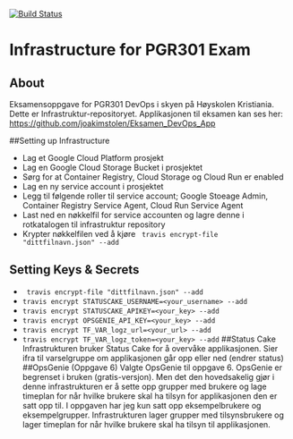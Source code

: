 
[![Build Status](https://travis-ci.com/joakimstolen/Eksamen_DevOps_Terraform.svg?token=2oGxk1NA54S8kvu1Qqs9&branch=master)](https://travis-ci.com/joakimstolen/Eksamen_DevOps_Terraform)
# Infrastructure for PGR301 Exam

## About
Eksamensoppgave for PGR301 DevOps i skyen på Høyskolen Kristiania. Dette er Infrastruktur-repositoryet. Applikasjonen til eksamen kan ses her: https://github.com/joakimstolen/Eksamen_DevOps_App

##Setting up Infrastructure
* Lag et Google Cloud Platform prosjekt
* Lag en Google Cloud Storage Bucket i prosjektet
* Sørg for at Container Registry, Cloud Storage og Cloud Run er enabled
* Lag en ny service account i prosjektet
* Legg til følgende roller til service account; Google Stoeage Admin, Container Registry Service Agent, Cloud Run Service Agent
* Last ned en nøkkelfil for service accounten og lagre denne i rotkatalogen til infrastruktur repository
* Krypter nøkkelfilen ved å kjøre ` travis encrypt-file "dittfilnavn.json" --add`
## Setting Keys & Secrets
* ` travis encrypt-file "dittfilnavn.json" --add`
* `travis encrypt STATUSCAKE_USERNAME=<your_username> --add`
* `travis encrypt STATUSCAKE_APIKEY=<your_key> --add`
* `travis encrypt OPSGENIE_API_KEY=<your_key> --add`
* `travis encrypt TF_VAR_logz_url=<your_url> --add`
* `travis encrypt TF_VAR_logz_token=<your_key> --add`
##Status Cake
Infrastrukturen bruker Status Cake for å overvåke applikasjonen. Sier ifra til varselgruppe om applikasjonen går opp eller ned (endrer status)
##OpsGenie (Oppgave 6)
Valgte OpsGenie til oppgave 6. OpsGenie er begrenset i bruken (gratis-versjon). Men det den hovedsakelig gjør i denne infrastrukturen er å sette opp grupper med brukere og lage timeplan for når hvilke brukere skal ha tilsyn for applikasjonen den er satt opp til. I oppgaven har jeg kun satt opp eksempelbrukere og eksempelgrupper. Infrastrukturen lager grupper med tilsynsbrukere og lager timeplan for når hvilke brukere skal ha tilsyn til applikasjonen.